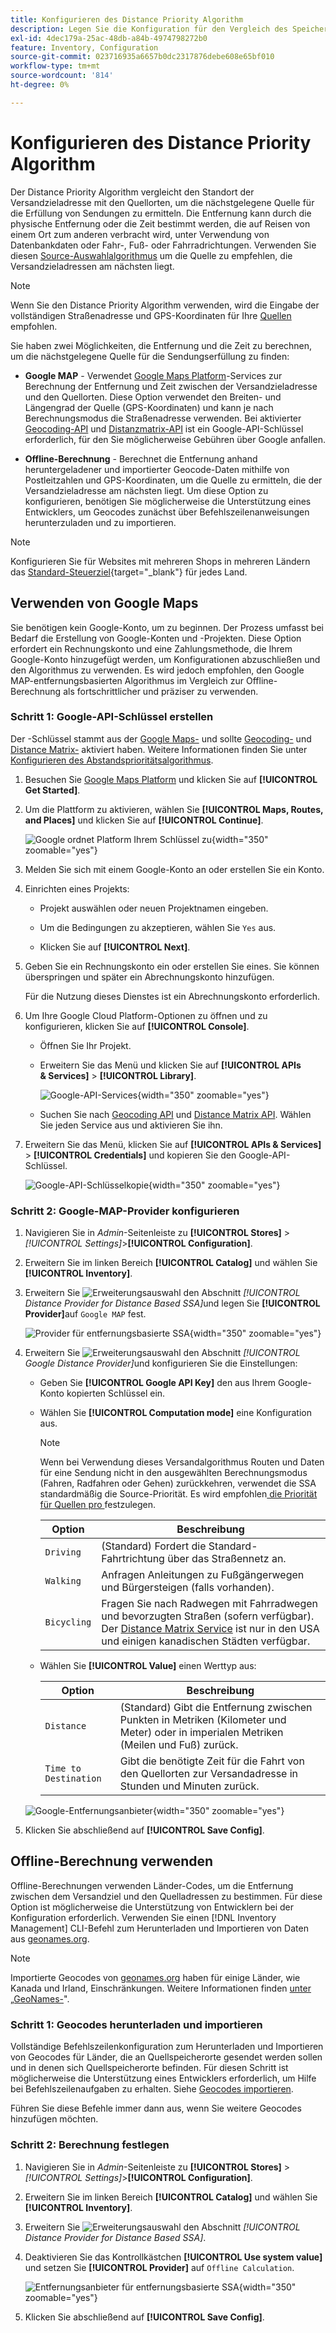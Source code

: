 ```yaml
---
title: Konfigurieren des Distance Priority Algorithm
description: Legen Sie die Konfiguration für den Vergleich des Speicherorts der Versandzieladresse mit den Quellspeicherorten fest, um die nächstgelegene Quelle für die Lieferungen zu ermitteln.
exl-id: 4dec179a-25ac-48db-a84b-4974798272b0
feature: Inventory, Configuration
source-git-commit: 023716935a6657b0dc2317876debe608e65bf010
workflow-type: tm+mt
source-wordcount: '814'
ht-degree: 0%

---
```


# Konfigurieren des Distance Priority Algorithm

Der Distance Priority Algorithm vergleicht den Standort der Versandzieladresse mit den Quellorten, um die nächstgelegene Quelle für die Erfüllung von Sendungen zu ermitteln. Die Entfernung kann durch die physische Entfernung oder die Zeit bestimmt werden, die auf Reisen von einem Ort zum anderen verbracht wird, unter Verwendung von Datenbankdaten oder Fahr-, Fuß- oder Fahrradrichtungen. Verwenden Sie diesen [Source-Auswahlalgorithmus](selection-reservations.md) um die Quelle zu empfehlen, die Versandzieladressen am nächsten liegt.

>[!NOTE]
>
>Wenn Sie den Distance Priority Algorithm verwenden, wird die Eingabe der vollständigen Straßenadresse und GPS-Koordinaten für Ihre [Quellen](sources-add.md) empfohlen.

Sie haben zwei Möglichkeiten, die Entfernung und die Zeit zu berechnen, um die nächstgelegene Quelle für die Sendungserfüllung zu finden:

- **Google MAP** - Verwendet [Google Maps Platform][1]-Services zur Berechnung der Entfernung und Zeit zwischen der Versandzieladresse und den Quellorten. Diese Option verwendet den Breiten- und Längengrad der Quelle (GPS-Koordinaten) und kann je nach Berechnungsmodus die Straßenadresse verwenden. Bei aktivierter [Geocoding-API][2] und [Distanzmatrix-API][3] ist ein Google-API-Schlüssel erforderlich, für den Sie möglicherweise Gebühren über Google anfallen.

- **Offline-Berechnung** - Berechnet die Entfernung anhand heruntergeladener und importierter Geocode-Daten mithilfe von Postleitzahlen und GPS-Koordinaten, um die Quelle zu ermitteln, die der Versandzieladresse am nächsten liegt. Um diese Option zu konfigurieren, benötigen Sie möglicherweise die Unterstützung eines Entwicklers, um Geocodes zunächst über Befehlszeilenanweisungen herunterzuladen und zu importieren.

>[!NOTE]
>
>Konfigurieren Sie für Websites mit mehreren Shops in mehreren Ländern das [Standard-Steuerziel](../stores-purchase/tax-class.md#default-tax-destination){target="_blank"} für jedes Land.

## Verwenden von Google Maps

Sie benötigen kein Google-Konto, um zu beginnen. Der Prozess umfasst bei Bedarf die Erstellung von Google-Konten und -Projekten. Diese Option erfordert ein Rechnungskonto und eine Zahlungsmethode, die Ihrem Google-Konto hinzugefügt werden, um Konfigurationen abzuschließen und den Algorithmus zu verwenden.
Es wird jedoch empfohlen, den Google MAP-entfernungsbasierten Algorithmus im Vergleich zur Offline-Berechnung als fortschrittlicher und präziser zu verwenden.

### Schritt 1: Google-API-Schlüssel erstellen

Der -Schlüssel stammt aus der [Google Maps-][1] und sollte [Geocoding-][2] und [Distance Matrix-][3] aktiviert haben. Weitere Informationen finden Sie unter [Konfigurieren des Abstandsprioritätsalgorithmus](distance-priority-algorithm.md).

1. Besuchen Sie [Google Maps Platform][1] und klicken Sie auf **[!UICONTROL Get Started]**.

1. Um die Plattform zu aktivieren, wählen Sie **[!UICONTROL Maps, Routes, and Places]** und klicken Sie auf **[!UICONTROL Continue]**.

   ![Google ordnet Platform Ihrem Schlüssel zu](assets/inventory-google-key1.png){width="350" zoomable="yes"}

1. Melden Sie sich mit einem Google-Konto an oder erstellen Sie ein Konto.

1. Einrichten eines Projekts:

   - Projekt auswählen oder neuen Projektnamen eingeben.

   - Um die Bedingungen zu akzeptieren, wählen Sie `Yes` aus.

   - Klicken Sie auf **[!UICONTROL Next]**.

1. Geben Sie ein Rechnungskonto ein oder erstellen Sie eines. Sie können überspringen und später ein Abrechnungskonto hinzufügen.

   Für die Nutzung dieses Dienstes ist ein Abrechnungskonto erforderlich.

1. Um Ihre Google Cloud Platform-Optionen zu öffnen und zu konfigurieren, klicken Sie auf **[!UICONTROL Console]**.

   - Öffnen Sie Ihr Projekt.

   - Erweitern Sie das Menü und klicken Sie auf **[!UICONTROL APIs & Services]** > **[!UICONTROL Library]**.

     ![Google-API-Services](assets/inventory-google-key2.png){width="350" zoomable="yes"}

   - Suchen Sie nach [Geocoding API][2] und [Distance Matrix API][3]. Wählen Sie jeden Service aus und aktivieren Sie ihn.

1. Erweitern Sie das Menü, klicken Sie auf **[!UICONTROL APIs & Services]** > **[!UICONTROL Credentials]** und kopieren Sie den Google-API-Schlüssel.

   ![Google-API-Schlüsselkopie](assets/inventory-google-key3.png){width="350" zoomable="yes"}

### Schritt 2: Google-MAP-Provider konfigurieren

1. Navigieren Sie in _Admin_-Seitenleiste zu **[!UICONTROL Stores]** > _[!UICONTROL Settings]_>**[!UICONTROL Configuration]**.

1. Erweitern Sie im linken Bereich **[!UICONTROL Catalog]** und wählen Sie **[!UICONTROL Inventory]**.

1. Erweitern Sie ![Erweiterungsauswahl](../assets/icon-display-expand.png) den Abschnitt _[!UICONTROL Distance Provider for Distance Based SSA]_&#x200B;und legen Sie **[!UICONTROL Provider]**&#x200B;auf `Google MAP` fest.

   ![Provider für entfernungsbasierte SSA](assets/config-catalog-inventory-distance-provider.png){width="350" zoomable="yes"}

1. Erweitern Sie ![Erweiterungsauswahl](../assets/icon-display-expand.png) den Abschnitt _[!UICONTROL Google Distance Provider]_&#x200B;und konfigurieren Sie die Einstellungen:

   - Geben Sie **[!UICONTROL Google API Key]** den aus Ihrem Google-Konto kopierten Schlüssel ein.

   - Wählen Sie **[!UICONTROL Computation mode]** eine Konfiguration aus.

     >[!NOTE]
     >
     >Wenn bei Verwendung dieses Versandalgorithmus Routen und Daten für eine Sendung nicht in den ausgewählten Berechnungsmodus (Fahren, Radfahren oder Gehen) zurückkehren, verwendet die SSA standardmäßig die Source-Priorität. Es wird empfohlen[ die Priorität für Quellen pro ](stocks-prioritize-sources.md) festzulegen.

     | Option | Beschreibung |
     | ----- | ----- |
     | `Driving` | (Standard) Fordert die Standard-Fahrtrichtung über das Straßennetz an. |
     | `Walking` | Anfragen Anleitungen zu Fußgängerwegen und Bürgersteigen (falls vorhanden). |
     | `Bicycling` | Fragen Sie nach Radwegen mit Fahrradwegen und bevorzugten Straßen (sofern verfügbar). Der [Distance Matrix Service][4] ist nur in den USA und einigen kanadischen Städten verfügbar. |

   - Wählen Sie **[!UICONTROL Value]** einen Werttyp aus:

     | Option | Beschreibung |
     | ----- | ----- |
     | `Distance` | (Standard) Gibt die Entfernung zwischen Punkten in Metriken (Kilometer und Meter) oder in imperialen Metriken (Meilen und Fuß) zurück. |
     | `Time to Destination` | Gibt die benötigte Zeit für die Fahrt von den Quellorten zur Versandadresse in Stunden und Minuten zurück. |

   ![Google-Entfernungsanbieter](assets/config-catalog-inventory-distance-provider-settings.png){width="350" zoomable="yes"}

1. Klicken Sie abschließend auf **[!UICONTROL Save Config]**.

## Offline-Berechnung verwenden

Offline-Berechnungen verwenden Länder-Codes, um die Entfernung zwischen dem Versandziel und den Quelladressen zu bestimmen. Für diese Option ist möglicherweise die Unterstützung von Entwicklern bei der Konfiguration erforderlich. Verwenden Sie einen [!DNL Inventory Management] CLI-Befehl zum Herunterladen und Importieren von Daten aus [geonames.org][5].

>[!NOTE]
>
>Importierte Geocodes von [geonames.org][5] haben für einige Länder, wie Kanada und Irland, Einschränkungen. Weitere Informationen finden [ unter „GeoNames-][6]&quot;.

### Schritt 1: Geocodes herunterladen und importieren

Vollständige Befehlszeilenkonfiguration zum Herunterladen und Importieren von Geocodes für Länder, die an Quellspeicherorte gesendet werden sollen und in denen sich Quellspeicherorte befinden. Für diesen Schritt ist möglicherweise die Unterstützung eines Entwicklers erforderlich, um Hilfe bei Befehlszeilenaufgaben zu erhalten. Siehe [Geocodes importieren](cli.md#import-geocodes).

Führen Sie diese Befehle immer dann aus, wenn Sie weitere Geocodes hinzufügen möchten.

### Schritt 2: Berechnung festlegen

1. Navigieren Sie in _Admin_-Seitenleiste zu **[!UICONTROL Stores]** > _[!UICONTROL Settings]_>**[!UICONTROL Configuration]**.

1. Erweitern Sie im linken Bereich **[!UICONTROL Catalog]** und wählen Sie **[!UICONTROL Inventory]**.

1. Erweitern Sie ![Erweiterungsauswahl](../assets/icon-display-expand.png) den Abschnitt _[!UICONTROL Distance Provider for Distance Based SSA]_.

1. Deaktivieren Sie das Kontrollkästchen **[!UICONTROL Use system value]** und setzen Sie **[!UICONTROL Provider]** auf `Offline Calculation`.

   ![Entfernungsanbieter für entfernungsbasierte SSA](assets/inventory-distance-offline.png){width="350" zoomable="yes"}

1. Klicken Sie abschließend auf **[!UICONTROL Save Config]**.

[1]: https://cloud.google.com/maps-platform/
[2]: https://developers.google.com/maps/documentation/geocoding/start
[3]: https://developers.google.com/maps/documentation/distance-matrix/start
[4]: https://developers.google.com/maps/documentation/javascript/distancematrix#travel_modes
[5]: https://www.geonames.org/
[6]: https://download.geonames.org/export/zip/readme.txt

